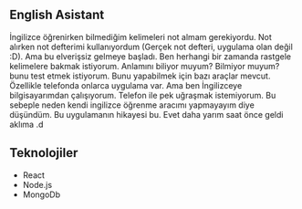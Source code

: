 ## English Asistant

İngilizce öğrenirken bilmediğim kelimeleri not almam gerekiyordu. Not alırken not defterimi kullanıyordum (Gerçek not defteri, uygulama olan değil :D).
Ama bu elverişsiz gelmeye başladı. Ben herhangi bir zamanda rastgele kelimelere bakmak istiyorum. Anlamını biliyor muyum? Bilmiyor muyum? bunu test etmek istiyorum.
Bunu yapabilmek için bazı araçlar mevcut. Özellikle telefonda onlarca uygulama var. Ama ben İngilizceye bilgisayarımdan çalışıyorum. Telefon ile pek uğraşmak istemiyorum.
Bu sebeple neden kendi ingilizce öğrenme aracımı yapmayayım diye düşündüm. Bu uygulamanın hikayesi bu. Evet daha yarım saat önce geldi aklıma .d

## Teknolojiler

- React
- Node.js
- MongoDb